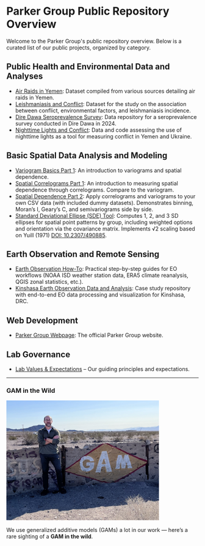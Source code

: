# Parker Group Public Repository Overview

Welcome to the Parker Group's public repository overview. Below is a curated list of our public projects, organized by category.

## Public Health and Environmental Data and Analyses
- [Air Raids in Yemen](https://github.com/parker-group/airraids-Yemen-LancetGH): Dataset compiled from various sources detailing air raids in Yemen.
- [Leishmaniasis and Conflict](https://github.com/parker-group/leish-PNTD): Dataset for the study on the association between conflict, environmental factors, and leishmaniasis incidence.
- [Dire Dawa Seroprevalence Survey](https://github.com/parker-group/DireDawa_Seroepi): Data repository for a seroprevalence survey conducted in Dire Dawa in 2024.
- [Nighttime Lights and Conflict](https://github.com/parker-group/NTL_conflict): Data and code assessing the use of nighttime lights as a tool for measuring conflict in Yemen and Ukraine.

## Basic Spatial Data Analysis and Modeling
- [Variogram Basics Part 1](https://github.com/parker-group/variogram_tutorial1): An introduction to variograms and spatial dependence.
- [Spatial Correlograms Part 1](https://github.com/parker-group/spcorrelogram_tutorial1): An introduction to measuring spatial dependence through correlograms. Compare to the variogram.
- [Spatial Dependence Part 2](https://github.com/parker-group/spatial_depend_2): Apply correlograms and variograms to your own CSV data (with included dummy datasets). Demonstrates binning, Moran’s I, Geary’s C, and semivariograms side by side.
- [Standard Deviational Ellipse (SDE) Tool](https://github.com/parker-group/SDEtool): Computes 1, 2, and 3 SD ellipses for spatial point patterns by group, including weighted options and orientation via the covariance matrix. Implements √2 scaling based on Yuill (1971) [DOI: 10.2307/490885](https://doi.org/10.2307/490885).

## Earth Observation and Remote Sensing
- [Earth Observation How-To](https://github.com/parker-group/earth-observation-howto): Practical step-by-step guides for EO workflows (NOAA ISD weather station data, ERA5 climate reanalysis, QGIS zonal statistics, etc.).  
- [Kinshasa Earth Observation Data and Analysis](https://github.com/parker-group/Kinshasa_EO): Case study repository with end-to-end EO data processing and visualization for Kinshasa, DRC.

## Web Development
- [Parker Group Webpage](https://github.com/parker-group/parker-group.github.io): The official Parker Group website.

## Lab Governance
- [Lab Values & Expectations](https://github.com/parker-group/parker-lab-values) – Our guiding principles and expectations.

---

### GAM in the Wild
<img src="https://raw.githubusercontent.com/parker-group/parker-group.github.io/main/images/WildGAM.jpg" alt="Daniel standing next to graffiti saying GAM" width="400">

We use generalized additive models (GAMs) a lot in our work — here’s a rare sighting of a **GAM in the wild**.
